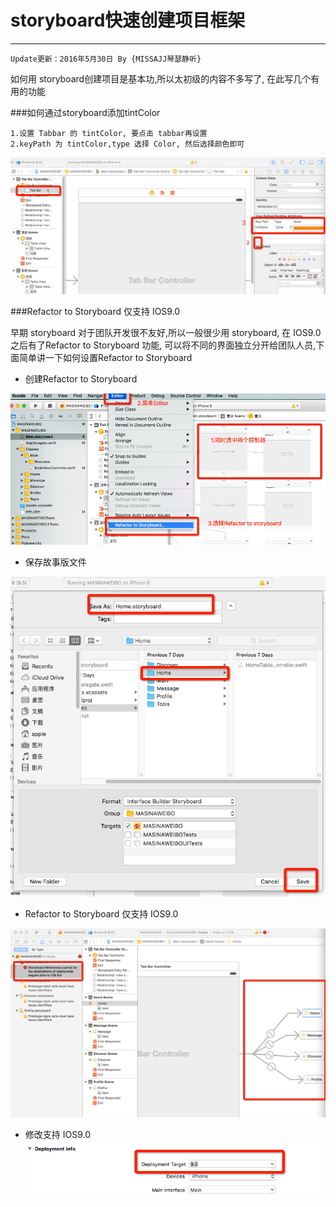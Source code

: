 # storyboard快速创建项目框架
---
```objc
Update更新：2016年5月30日 By {MISSAJJ琴瑟静听} 
```

如何用 storyboard创建项目是基本功,所以太初级的内容不多写了, 在此写几个有用的功能

###如何通过storyboard添加tintColor
```
1.设置 Tabbar 的 tintColor, 要点击 tabbar再设置
2.keyPath 为 tintColor,type 选择 Color, 然后选择颜色即可
```
 ![image](images/CreateProject/storyboard添加tintColor.png)
 
 ###Refactor to Storyboard 仅支持 IOS9.0
 
早期 storyboard 对于团队开发很不友好,所以一般很少用 storyboard, 在 IOS9.0 之后有了Refactor to Storyboard 功能, 可以将不同的界面独立分开给团队人员,下面简单讲一下如何设置Refactor to Storyboard 

-  创建Refactor to Storyboard

![image](images/CreateProject/创建refactor.png)

-  保存故事版文件


![image](images/CreateProject/refact故事版.png)


- Refactor to Storyboard 仅支持 IOS9.0

![image](images/CreateProject/refactor之后的错误.png)

- 修改支持 IOS9.0
![image](images/CreateProject/refactor改为9.0.png)

